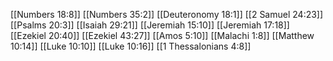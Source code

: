 [[Numbers 18:8]]
[[Numbers 35:2]]
[[Deuteronomy 18:1]]
[[2 Samuel 24:23]]
[[Psalms 20:3]]
[[Isaiah 29:21]]
[[Jeremiah 15:10]]
[[Jeremiah 17:18]]
[[Ezekiel 20:40]]
[[Ezekiel 43:27]]
[[Amos 5:10]]
[[Malachi 1:8]]
[[Matthew 10:14]]
[[Luke 10:10]]
[[Luke 10:16]]
[[1 Thessalonians 4:8]]
